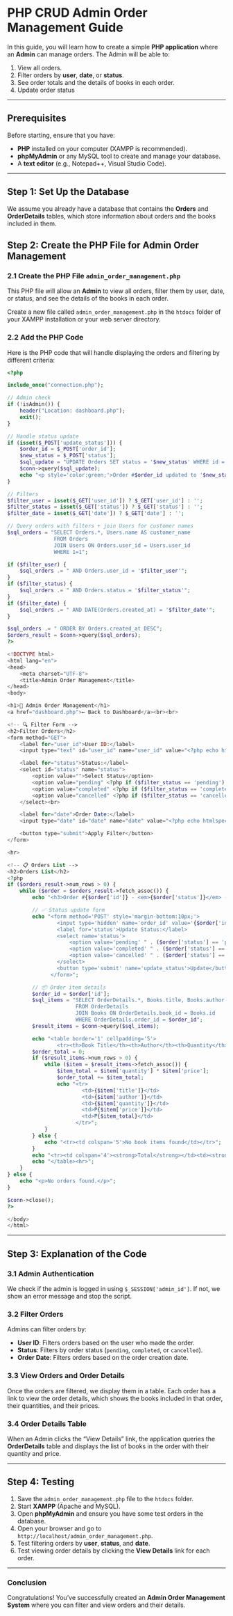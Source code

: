 # PHP CRUD Admin Order Management Guide

In this guide, you will learn how to create a simple **PHP application** where an **Admin** can manage orders. The Admin will be able to:

1. View all orders.
2. Filter orders by **user**, **date**, or **status**.
3. See order totals and the details of books in each order.
4. Update order status

---

## Prerequisites

Before starting, ensure that you have:

- **PHP** installed on your computer (XAMPP is recommended).
- **phpMyAdmin** or any MySQL tool to create and manage your database.
- A **text editor** (e.g., Notepad++, Visual Studio Code).

---

## Step 1: Set Up the Database

We assume you already have a database that contains the **Orders** and **OrderDetails** tables, which store information about orders and the books included in them.

## Step 2: Create the PHP File for Admin Order Management

### 2.1 Create the PHP File `admin_order_management.php`

This PHP file will allow an **Admin** to view all orders, filter them by user, date, or status, and see the details of the books in each order.

Create a new file called `admin_order_management.php` in the `htdocs` folder of your XAMPP installation or your web server directory.

### 2.2 Add the PHP Code

Here is the PHP code that will handle displaying the orders and filtering by different criteria:

```php
<?php

include_once("connection.php");

// Admin check
if (!isAdmin()) {
    header("Location: dashboard.php");
    exit();
}

// Handle status update
if (isset($_POST['update_status'])) {
    $order_id = $_POST['order_id'];
    $new_status = $_POST['status'];
    $sql_update = "UPDATE Orders SET status = '$new_status' WHERE id = $order_id";
    $conn->query($sql_update);
    echo "<p style='color:green;'>Order #$order_id updated to '$new_status'.</p>";
}

// Filters
$filter_user = isset($_GET['user_id']) ? $_GET['user_id'] : '';
$filter_status = isset($_GET['status']) ? $_GET['status'] : '';
$filter_date = isset($_GET['date']) ? $_GET['date'] : '';

// Query orders with filters + join Users for customer names
$sql_orders = "SELECT Orders.*, Users.name AS customer_name 
               FROM Orders 
               JOIN Users ON Orders.user_id = Users.user_id 
               WHERE 1=1";

if ($filter_user) {
    $sql_orders .= " AND Orders.user_id = '$filter_user'";
}
if ($filter_status) {
    $sql_orders .= " AND Orders.status = '$filter_status'";
}
if ($filter_date) {
    $sql_orders .= " AND DATE(Orders.created_at) = '$filter_date'";
}

$sql_orders .= " ORDER BY Orders.created_at DESC";
$orders_result = $conn->query($sql_orders);
?>

<!DOCTYPE html>
<html lang="en">
<head>
    <meta charset="UTF-8">
    <title>Admin Order Management</title>
</head>
<body>

<h1>🛒 Admin Order Management</h1>
<a href="dashboard.php">← Back to Dashboard</a><br><br>

<!-- 🔍 Filter Form -->
<h2>Filter Orders</h2>
<form method="GET">
    <label for="user_id">User ID:</label>
    <input type="text" id="user_id" name="user_id" value="<?php echo htmlspecialchars($filter_user); ?>"><br>

    <label for="status">Status:</label>
    <select id="status" name="status">
        <option value="">Select Status</option>
        <option value="pending" <?php if ($filter_status == 'pending') echo 'selected'; ?>>Pending</option>
        <option value="completed" <?php if ($filter_status == 'completed') echo 'selected'; ?>>Completed</option>
        <option value="cancelled" <?php if ($filter_status == 'cancelled') echo 'selected'; ?>>Cancelled</option>
    </select><br>

    <label for="date">Order Date:</label>
    <input type="date" id="date" name="date" value="<?php echo htmlspecialchars($filter_date); ?>"><br>

    <button type="submit">Apply Filter</button>
</form>

<hr>

<!-- 📋 Orders List -->
<h2>Orders List</h2>
<?php
if ($orders_result->num_rows > 0) {
    while ($order = $orders_result->fetch_assoc()) {
        echo "<h3>Order #{$order['id']} - <em>{$order['status']}</em> - by <strong>{$order['customer_name']}</strong> ({$order['created_at']})</h3>";

        // ✅ Status update form
        echo "<form method='POST' style='margin-bottom:10px;'>
                <input type='hidden' name='order_id' value='{$order['id']}' />
                <label for='status'>Update Status:</label>
                <select name='status'>
                    <option value='pending' " . ($order['status'] == 'pending' ? 'selected' : '') . ">Pending</option>
                    <option value='completed' " . ($order['status'] == 'completed' ? 'selected' : '') . ">Completed</option>
                    <option value='cancelled' " . ($order['status'] == 'cancelled' ? 'selected' : '') . ">Cancelled</option>
                </select>
                <button type='submit' name='update_status'>Update</button>
              </form>";

        // 📦 Order item details
        $order_id = $order['id'];
        $sql_items = "SELECT OrderDetails.*, Books.title, Books.author 
                      FROM OrderDetails 
                      JOIN Books ON OrderDetails.book_id = Books.id 
                      WHERE OrderDetails.order_id = $order_id";
        $result_items = $conn->query($sql_items);

        echo "<table border='1' cellpadding='5'>
                <tr><th>Book Title</th><th>Author</th><th>Quantity</th><th>Price</th><th>Total</th></tr>";
        $order_total = 0;
        if ($result_items->num_rows > 0) {
            while ($item = $result_items->fetch_assoc()) {
                $item_total = $item['quantity'] * $item['price'];
                $order_total += $item_total;
                echo "<tr>
                        <td>{$item['title']}</td>
                        <td>{$item['author']}</td>
                        <td>{$item['quantity']}</td>
                        <td>₱{$item['price']}</td>
                        <td>₱{$item_total}</td>
                      </tr>";
            }
        } else {
            echo "<tr><td colspan='5'>No book items found</td></tr>";
        }
        echo "<tr><td colspan='4'><strong>Total</strong></td><td><strong>₱$order_total</strong></td></tr>";
        echo "</table><hr>";
    }
} else {
    echo "<p>No orders found.</p>";
}

$conn->close();
?>

</body>
</html>
```

---

## Step 3: Explanation of the Code

### 3.1 **Admin Authentication**

We check if the admin is logged in using `$_SESSION['admin_id']`. If not, we show an error message and stop the script.

### 3.2 **Filter Orders**

Admins can filter orders by:

- **User ID**: Filters orders based on the user who made the order.
- **Status**: Filters by order status (`pending`, `completed`, or `cancelled`).
- **Order Date**: Filters orders based on the order creation date.

### 3.3 **View Orders and Order Details**

Once the orders are filtered, we display them in a table. Each order has a link to view the order details, which shows the books included in that order, their quantities, and their prices.

### 3.4 **Order Details Table**

When an Admin clicks the “View Details” link, the application queries the **OrderDetails** table and displays the list of books in the order with their quantity and price.

---

## Step 4: Testing

1. Save the `admin_order_management.php` file to the `htdocs` folder.
2. Start **XAMPP** (Apache and MySQL).
3. Open **phpMyAdmin** and ensure you have some test orders in the database.
4. Open your browser and go to `http://localhost/admin_order_management.php`.
5. Test filtering orders by **user**, **status**, and **date**.
6. Test viewing order details by clicking the **View Details** link for each order.

---

### Conclusion

Congratulations! You’ve successfully created an **Admin Order Management System** where you can filter and view orders and their details.
